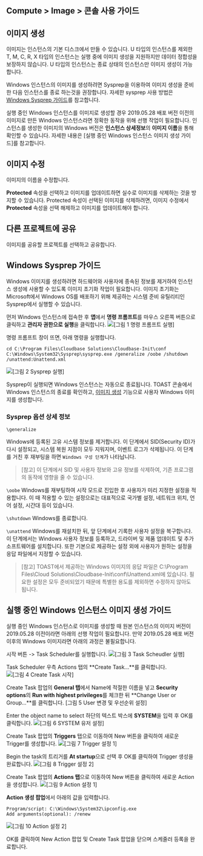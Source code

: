 ## Compute > Image > 콘솔 사용 가이드

## 이미지 생성

이미지는 인스턴스의 기본 디스크에서 만들 수 있습니다. U 타입의 인스턴스를 제외한 T, M, C, R, X 타입의 인스턴스는 실행 중에 이미지 생성을 지원하지만 데이터 정합성을 보장하지 않습니다. U 타입의 인스턴스는 종료 상태의 인스턴스만 이미지 생성이 가능합니다.

Windows 인스턴스의 이미지를 생성하려면 Sysprep을 이용하여 이미지 생성을 준비한 다음 인스턴스를 종료 하는것을 권장합니다. 자세한 sysprep 사용 방법은 [Windows Sysprep 가이드](#windows-sysprep)를 참고합니다.

실행 중인 Windows 인스턴스를 이미지로 생성할 경우 2019.05.28 배포 버전 이전의 이미지로 만든 Windows 인스턴스라면 정확한 동작을 위해 선행 작업이 필요합니다. 인스턴스를 생성한 이미지의 Windows 버전은 **인스턴스 상세정보**의 **이미지 이름**을 통해 확인할 수 있습니다. 자세한 내용은 [실행 중인 Windows 인스턴스 이미지 생성 가이드]를 참고합니다.

## 이미지 수정

이미지의 이름을 수정합니다.

**Protected** 속성을 선택하고 이미지를 업데이트하면 실수로 이미지를 삭제하는 것을 방지할 수 있습니다. Protected 속성이 선택된 이미지를 삭제하려면, 이미지 수정에서 **Protected** 속성을 선택 해제하고 이미지를 업데이트해야 합니다.

## 다른 프로젝트에 공유

이미지를 공유할 프로젝트를 선택하고 공유합니다.


## Windows Sysprep 가이드

Windows 이미지를 생성하려면 하드웨어와 사용자에 종속된 정보를 제거하여 인스턴스 생성에 사용할 수 있도록 이미지 초기화 작업이 필요합니다. 이미지 초기화는 Microsoft에서 Windows OS를 배포하기 위해 제공하는 시스템 준비 유틸리티인 Sysprep에서 실행할 수 있습니다.

먼저 Windows 인스턴스에 접속한 후 **앱**에서 **명령 프롬프트**를 마우스 오른쪽 버튼으로 클릭하고 **관리자 권한으로 실행**을 클릭합니다.
![[그림 1 명령 프롬프트 실행]](http://static.toastoven.net/prod_infrastructure/compute/sysprep/001_170524_800px.PNG)

명령 프롬프트 창이 뜨면, 아래 명령을 실행합니다.

	cd C:\Program Files\Cloudbase Solutions\Cloudbase-Init\conf
	C:\Windows\System32\Sysprep\sysprep.exe /generalize /oobe /shutdown /unattend:Unattend.xml

![[그림 2 Sysprep 실행]](http://static.toastoven.net/prod_infrastructure/compute/sysprep/002_170524_800px.PNG)

Sysprep이 실행되면 Windows 인스턴스는 자동으로 종료됩니다. TOAST 콘솔에서 Windows 인스턴스의 종료를 확인하고, [이미지 생성](./console-guide/#_1) 기능으로 사용자 Windows 이미지를 생성합니다.

### Sysprep 옵션 상세 정보


`\generalize`

Windows에 등록된 고유 시스템 정보를 제거합니다. 이 단계에서 SID(Security ID)가 다시 설정되고, 시스템 복원 지점이 모두 지워지며, 이벤트 로그가 삭제됩니다. 이 단계를 거친 후 재부팅을 하면 `Windows 구성 단계`가 나타납니다.
> [참고]
이 단계에서 SID 및 사용자 정보와 고유 정보를 삭제하여, 기존 프로그램의 동작에 영향을 줄 수 있습니다.


`\oobe`
Windows를 재부팅하여 시작 모드로 진입한 후 사용자가 미리 지정한 설정을 적용합니다. 이 때 적용할 수 있는 설정으로는 대표적으로 국가별 설정, 네트워크 위치, 언어 설정, 시간대 등이 있습니다.

`\shutdown`
Windows를 종료합니다.

`\unattend`
Windows를 재설치한 뒤, 앞 단계에서 기록한 사용자 설정을 복구합니다. 이 단계에서는 Windows 사용자 정보를 등록하고, 드라이버 및 제품 업데이트 및 추가 소프트웨어를 설치합니다. 또한 기본으로 제공하는 설정 외에 사용자가 원하는 설정을 응답 파일에서 지정할 수 있습니다.

> [참고]
TOAST에서 제공하는 Windows 이미지의 응답 파일은 C:\Program Files\Cloud Solutions\Cloudbase-Init\conf\Unattend.xml에 있습니다. 필요한 설정은 모두 준비되었기 때문에 특별한 용도를 제외하면 수정하지 않아도 됩니다.


## 실행 중인 Windows 인스턴스 이미지 생성 가이드

실행 중인 Windows 인스턴스로 이미지를 생성할 때 원본 인스턴스의 이미지 버전이 2019.05.28 이전이라면 아래의 선행 작업이 필요합니다.
만약 2019.05.28 배포 버전 이후의 Windows 이미지라면 아래의 과정은 불필요합니다.

시작 버튼 -> Task Scheduler를 실행합니다.
![[그림 3 Task Scheudler 실행]](http://static.toastoven.net/prod_infrastructure/compute/windows/001_190604.png)

Task Scheduler 우측 Actions 탭의 **Create Task...**를 클릭합니다.
![[그림 4 Create Task 시작]](http://static.toastoven.net/prod_infrastructure/compute/windows/002_190604.png)

Create Task 팝업의 **General 탭**에서 Name에 적절한 이름을 넣고 **Security options**의 **Run with highest privileges**를 체크한 뒤 **Change User or Group...**를 클릭합니다.
[그림 5 User 변경 및 우선순위 설정]

Enter the object name to select 하단의 텍스트 박스에 **SYSTEM**을 입력 후 OK를 클릭합니다.
![[그림 6 SYSTEM 유저 설정]](http://static.toastoven.net/prod_infrastructure/compute/windows/003_190604.png)

Create Task 팝업의 **Triggers** 탭으로 이동하여 New 버튼을 클릭하여 새로운 Trigger를 생성합니다.
![[그림 7 Trigger 설정 1]](http://static.toastoven.net/prod_infrastructure/compute/windows/004_190604.png)

Begin the task의 트리거를 **At startup**으로 선택 후 OK를 클릭하여 Trigger 생성을 완료합니다.
![[그림 8 Trigger 설정 2]](http://static.toastoven.net/prod_infrastructure/compute/windows/005_190604.png)

Create Task 팝업의 **Actions 탭**으로 이동하여 New 버튼을 클릭하여 새로운 Action을 생성합니다.
![[그림 9 Action 설정 1]](http://static.toastoven.net/prod_infrastructure/compute/windows/006_190604.png)

**Action 생성 팝업**에서 아래의 값을 입력합니다.

	Program/script: C:\Windows\System32\ipconfig.exe
	Add arguments(optional): /renew

![[그림 10 Action 설정 2]](http://static.toastoven.net/prod_infrastructure/compute/windows/007_190604.png)

OK를 클릭하여 New Action 팝업 및 Create Task 팝업을 닫으며 스케줄러 등록을 완료합니다.
